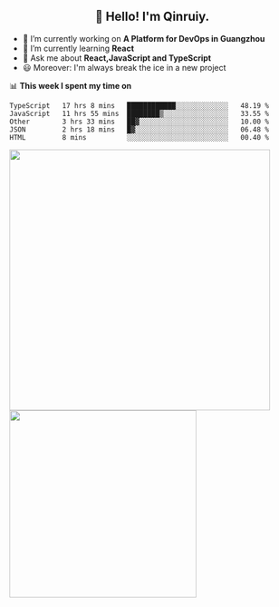 <h2 align="center">👋 Hello! I'm Qinruiy.</h2>


- 🔭 I’m currently working on **A Platform for DevOps in Guangzhou**
- 🌱 I’m currently learning **React**
- 💬 Ask me about **React,JavaScript and TypeScript**
- 😃 Moreover: I'm always break the ice in a new project

📊 **This week I spent my time on**

<!--START_SECTION:waka-->
```text
TypeScript   17 hrs 8 mins   ████████████░░░░░░░░░░░░░   48.19 % 
JavaScript   11 hrs 55 mins  ████████▒░░░░░░░░░░░░░░░░   33.55 % 
Other        3 hrs 33 mins   ██▓░░░░░░░░░░░░░░░░░░░░░░   10.00 % 
JSON         2 hrs 18 mins   █▓░░░░░░░░░░░░░░░░░░░░░░░   06.48 % 
HTML         8 mins          ░░░░░░░░░░░░░░░░░░░░░░░░░   00.40 % 
```
<!--END_SECTION:waka-->

<p>
<img align="left" width="460" src="https://github-readme-stats.vercel.app/api?username=Qinruiy&custom_title=Qrinruiy's Github Stats&theme=graywhite&hide_border=true"/> <img align="left" width="330" src="https://github-readme-stats.vercel.app/api/top-langs/?username=Qinruiy&layout=compact&theme=graywhite&hide_border=true"/>
</p>
